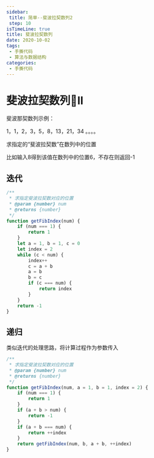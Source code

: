 ```yaml
---
sidebar:
 title: 简单--斐波拉契数列2
 step: 10
isTimeLine: true
title: 斐波拉契数列
date: 2020-10-02
tags:
 - 手撕代码
 - 算法与数据结构
categories:
 - 手撕代码
---
```

# 斐波拉契数列II

斐波那契数列示例： 

1，1，2，3，5，8，13，21，34 。。。。

求指定的“斐波拉契数”在数列中的位置

比如输入8得到该值在数列中的位置6，不存在则返回-1

## 迭代
```js
/**
 * 求指定斐波拉契数对应的位置
 * @param {number} num 
 * @returns {number}
 */
function getFibIndex(num) {
    if (num === 1) {
        return 1
    }
    let a = 1, b = 1, c = 0
    let index = 2
    while (c < num) {
        index++
        c = a + b
        a = b
        b = c
        if (c === num) {
            return index
        }
    }
    return -1
}
```


## 递归
类似迭代的处理思路，将计算过程作为参数传入

```js
/**
 * 求指定斐波拉契数对应的位置
 * @param {number} num 
 * @returns {number}
 */
function getFibIndex(num, a = 1, b = 1, index = 2) {
    if (num === 1) {
        return 1
    }
    if (a + b > num) {
        return -1
    }
    if (a + b === num) {
        return ++index
    }
    return getFibIndex(num, b, a + b, ++index)
}
```

<comment/>
<tongji/>
